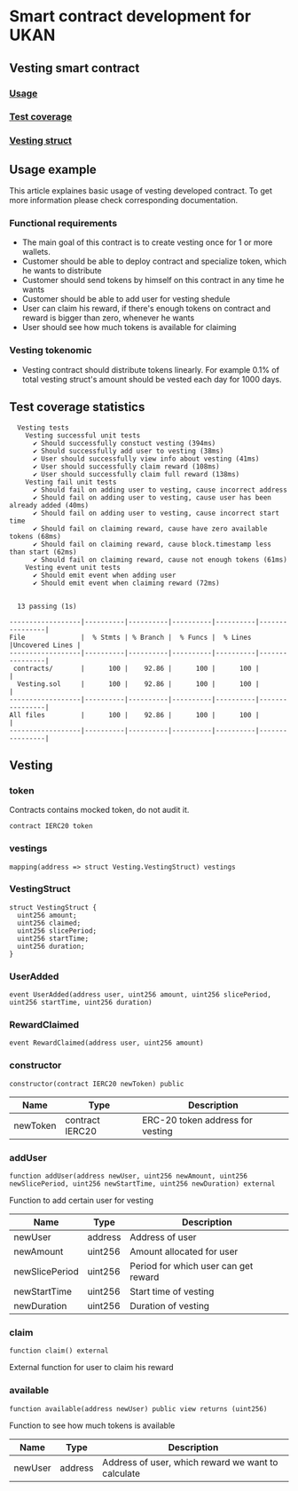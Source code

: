 # Smart contract development for UKAN

## Vesting smart contract

### [Usage](#usage-example)

### [Test coverage](#test-coverage-statistics)

### [Vesting struct](#vesting)

## Usage example

This article explaines basic usage of vesting developed contract.
To get more information please check corresponding documentation.

### Functional requirements

- The main goal of this contract is to create vesting once for 1 or more wallets.
- Customer should be able to deploy contract and specialize token, which he wants to distribute
- Customer should send tokens by himself on this contract in any time he wants
- Customer should be able to add user for vesting shedule
- User can claim his reward, if there's enough tokens on contract and reward is bigger than zero, whenever he wants
- User should see how much tokens is available for claiming

### Vesting tokenomic

- Vesting contract should distribute tokens linearly. For example 0.1% of total vesting struct's amount should be vested each day for 1000 days.

## Test coverage statistics

```text
  Vesting tests
    Vesting successful unit tests
      ✔ Should successfully constuct vesting (394ms)
      ✔ Should successfully add user to vesting (38ms)
      ✔ User should successfully view info about vesting (41ms)
      ✔ User should successfully claim reward (108ms)
      ✔ User should successfully claim full reward (138ms)
    Vesting fail unit tests
      ✔ Should fail on adding user to vesting, cause incorrect address
      ✔ Should fail on adding user to vesting, cause user has been already added (40ms)
      ✔ Should fail on adding user to vesting, cause incorrect start time
      ✔ Should fail on claiming reward, cause have zero available tokens (68ms)
      ✔ Should fail on claiming reward, cause block.timestamp less than start (62ms)
      ✔ Should fail on claiming reward, cause not enough tokens (61ms)
    Vesting event unit tests
      ✔ Should emit event when adding user
      ✔ Should emit event when claiming reward (72ms)


  13 passing (1s)

------------------|----------|----------|----------|----------|----------------|
File              |  % Stmts | % Branch |  % Funcs |  % Lines |Uncovered Lines |
------------------|----------|----------|----------|----------|----------------|
 contracts/       |      100 |    92.86 |      100 |      100 |                |
  Vesting.sol     |      100 |    92.86 |      100 |      100 |                |
------------------|----------|----------|----------|----------|----------------|
All files         |      100 |    92.86 |      100 |      100 |                |
------------------|----------|----------|----------|----------|----------------|
```

## Vesting

### token

Contracts contains mocked token, do not audit it.

```solidity
contract IERC20 token
```

### vestings

```solidity
mapping(address => struct Vesting.VestingStruct) vestings
```

### VestingStruct

```solidity
struct VestingStruct {
  uint256 amount;
  uint256 claimed;
  uint256 slicePeriod;
  uint256 startTime;
  uint256 duration;
}
```

### UserAdded

```solidity
event UserAdded(address user, uint256 amount, uint256 slicePeriod, uint256 startTime, uint256 duration)
```

### RewardClaimed

```solidity
event RewardClaimed(address user, uint256 amount)
```

### constructor

```solidity
constructor(contract IERC20 newToken) public
```

| Name | Type | Description |
| ---- | ---- | ----------- |
| newToken | contract IERC20 | ERC-20 token address for vesting |

### addUser

```solidity
function addUser(address newUser, uint256 newAmount, uint256 newSlicePeriod, uint256 newStartTime, uint256 newDuration) external
```

Function to add certain user for vesting

| Name | Type | Description |
| ---- | ---- | ----------- |
| newUser | address | Address of user |
| newAmount | uint256 | Amount allocated for user |
| newSlicePeriod | uint256 | Period for which user can get reward |
| newStartTime | uint256 | Start time of vesting |
| newDuration | uint256 | Duration of vesting |

### claim

```solidity
function claim() external
```

External function for user to claim his reward

### available

```solidity
function available(address newUser) public view returns (uint256)
```

Function to see how much tokens is available

| Name | Type | Description |
| ---- | ---- | ----------- |
| newUser | address | Address of user, which reward we want to calculate |
